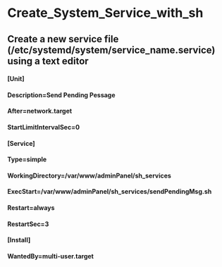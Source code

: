 # Create_System_Service_with_sh

## Create a new service file (/etc/systemd/system/service_name.service) using a text editor
#### [Unit]
#### Description=Send Pending Pessage
#### After=network.target
#### StartLimitIntervalSec=0

#### [Service]
#### Type=simple
#### WorkingDirectory=/var/www/adminPanel/sh_services
#### ExecStart=/var/www/adminPanel/sh_services/sendPendingMsg.sh
#### Restart=always
#### RestartSec=3

#### [Install]
#### WantedBy=multi-user.target

